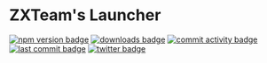 # ZXTeam's Launcher
[![npm version badge](https://img.shields.io/npm/v/@zxteam/launcher.svg)](https://www.npmjs.com/package/@zxteam/launcher)
[![downloads badge](https://img.shields.io/npm/dm/@zxteam/launcher.svg)](https://www.npmjs.org/package/@zxteam/launcher)
[![commit activity badge](https://img.shields.io/github/commit-activity/m/zxteamorg/node.launcher)](https://github.com/zxteamorg/node.launcher/pulse)
[![last commit badge](https://img.shields.io/github/last-commit/zxteamorg/node.launcher)](https://github.com/zxteamorg/node.launcher/graphs/commit-activity)
[![twitter badge](https://img.shields.io/twitter/follow/zxteamorg?style=social&logo=twitter)](https://twitter.com/zxteamorg)
